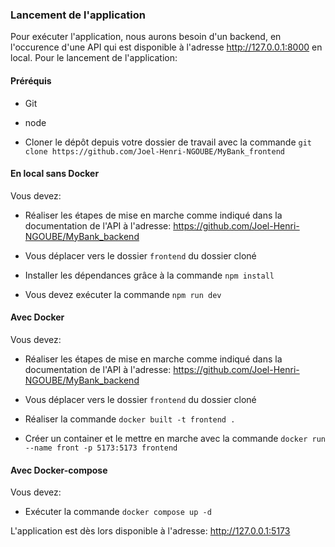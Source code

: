 ### Lancement de l'application

Pour exécuter l'application, nous aurons besoin d'un backend, en l'occurence d'une API qui est disponible à l'adresse http://127.0.0.1:8000 en local. Pour le lancement de l'application:

#### Préréquis
- Git

- node

- Cloner le dépôt depuis votre dossier de travail avec la commande `git clone https://github.com/Joel-Henri-NGOUBE/MyBank_frontend`

#### En local sans Docker

Vous devez:

- Réaliser les étapes de mise en marche comme indiqué dans la documentation de l'API à l'adresse: https://github.com/Joel-Henri-NGOUBE/MyBank_backend

- Vous déplacer vers le dossier `frontend` du dossier cloné

- Installer les dépendances grâce à la commande `npm install`

- Vous devez exécuter la commande `npm run dev`

#### Avec Docker

Vous devez:

- Réaliser les étapes de mise en marche comme indiqué dans la documentation de l'API à l'adresse: https://github.com/Joel-Henri-NGOUBE/MyBank_backend

- Vous déplacer vers le dossier `frontend` du dossier cloné

- Réaliser la commande `docker built -t frontend .`

- Créer un container et le mettre en marche avec la commande `docker run --name front -p 5173:5173 frontend`

#### Avec Docker-compose

Vous devez:

- Exécuter la commande `docker compose up -d`


L'application est dès lors disponible à l'adresse: http://127.0.0.1:5173